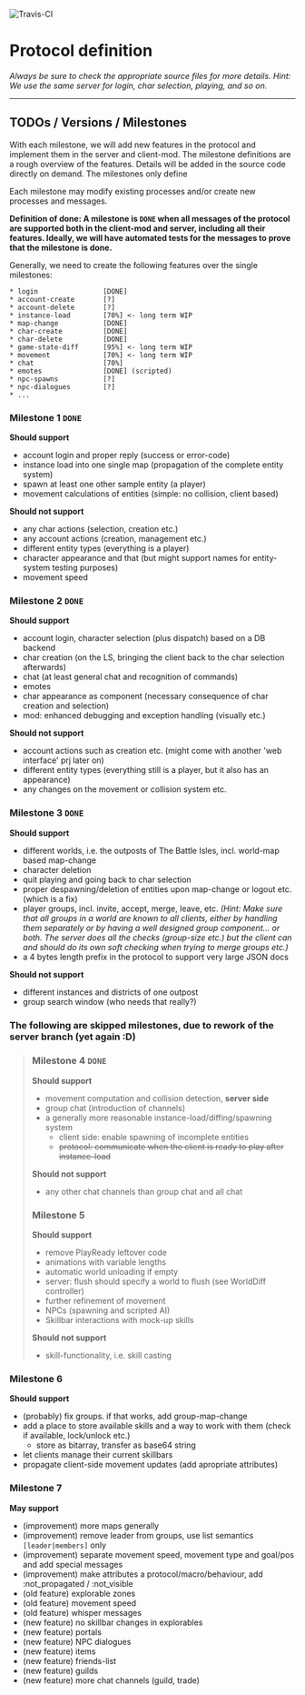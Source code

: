 ![Travis-CI](https://travis-ci.org/entice/web.svg?branch=master)

# Protocol definition

_Always be sure to check the appropriate source files for more details._
_Hint: We use the same server for login, char selection, playing, and so on._

---

## TODOs / Versions / Milestones

With each milestone, we will add new features in the protocol and implement them in the server and client-mod. The milestone definitions are a rough overview of the features. Details will be added in the source code directly on demand. The milestones only define

Each milestone may modify existing processes and/or create new processes and messages.

**Definition of done:
A milestone is `DONE` when all messages of the protocol are supported both in the client-mod and server, including all their features. Ideally, we will have automated tests for the messages to prove that the milestone is done.**

Generally, we need to create the following features over the single milestones:

```
* login                [DONE]
* account-create       [?]
* account-delete       [?]
* instance-load        [70%] <- long term WIP
* map-change           [DONE]
* char-create          [DONE]
* char-delete          [DONE]
* game-state-diff      [95%] <- long term WIP
* movement             [70%] <- long term WIP
* chat                 [70%]
* emotes               [DONE] (scripted)
* npc-spawns           [?]
* npc-dialogues        [?]
* ...
```

### Milestone 1 `DONE`

**Should support**

- account login and proper reply (success or error-code)
- instance load into one single map (propagation of the complete entity system)
- spawn at least one other sample entity (a player)
- movement calculations of entities (simple: no collision, client based)

**Should not support**

- any char actions (selection, creation etc.)
- any account actions (creation, management etc.)
- different entity types (everything is a player)
- character appearance and that (but might support names for entity-system testing purposes)
- movement speed

### Milestone 2 `DONE`

**Should support**

- account login, character selection (plus dispatch) based on a DB backend
- char creation (on the LS, bringing the client back to the char selection afterwards)
- chat (at least general chat and recognition of commands)
- emotes
- char appearance as component (necessary consequence of char creation and selection)
- mod: enhanced debugging and exception handling (visually etc.)

**Should not support**

- account actions such as creation etc. (might come with another 'web interface' prj later on)
- different entity types (everything still is a player, but it also has an appearance)
- any changes on the movement or collision system etc.

### Milestone 3 `DONE`

**Should support**

- different worlds, i.e. the outposts of The Battle Isles, incl. world-map based map-change
- character deletion
- quit playing and going back to char selection
- proper despawning/deletion of entities upon map-change or logout etc. (which is a fix)
- player groups, incl. invite, accept, merge, leave, etc.
_(Hint: Make sure that all groups in a world are known to all clients, either by handling them separately or by having a well designed group component... or both. The server does all the checks (group-size etc.) but the client can and should do its own soft checking when trying to merge groups etc.)_
- a 4 bytes length prefix in the protocol to support very large JSON docs

**Should not support**

- different instances and districts of one outpost
- group search window (who needs that really?)

### The following are skipped milestones, due to rework of the server branch (yet again :D)

> ### Milestone 4 `DONE`
>
> **Should support**
>
> - movement computation and collision detection, **server side**
> - group chat (introduction of channels)
> - a generally more reasonable instance-load/diffing/spawning system
>   - client side: enable spawning of incomplete entities
>   - ~~protocol: communicate when the client is ready to play after instance-load~~
>
> **Should not support**
>
> - any other chat channels than group chat and all chat
>
> ### Milestone 5
>
> **Should support**
>
> - remove PlayReady leftover code
> - animations with variable lengths
> - automatic world unloading if empty
> - server: flush should specify a world to flush (see WorldDiff controller)
> - further refinement of movement
> - NPCs (spawning and scripted AI)
> - Skillbar interactions with mock-up skills
>
> **Should not support**
>
> - skill-functionality, i.e. skill casting

### Milestone 6

**Should support**

- (probably) fix groups. if that works, add group-map-change
- add a place to store available skills and a way to work with them (check if available, lock/unlock etc.)
  - store as bitarray, transfer as base64 string
- let clients manage their current skillbars
- propagate client-side movement updates (add apropriate attributes)

### Milestone 7

**May support**

- (improvement) more maps generally
- (improvement) remove leader from groups, use list semantics `[leader|members]` only
- (improvement) separate movement speed, movement type and goal/pos and add special messages
- (improvement) make attributes a protocol/macro/behaviour, add :not_propagated / :not_visible
- (old feature) explorable zones
- (old feature) movement speed
- (old feature) whisper messages
- (new feature) no skillbar changes in explorables
- (new feature) portals
- (new feature) NPC dialogues
- (new feature) items
- (new feature) friends-list
- (new feature) guilds
- (new feature) more chat channels (guild, trade)
